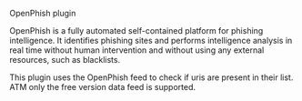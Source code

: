 OpenPhish plugin

OpenPhish is a fully automated self-contained platform for phishing intelligence. It identifies phishing sites and performs intelligence analysis in real time without human intervention and without using any external resources, such as blacklists.

This plugin uses the OpenPhish feed to check if uris are present in their list.
ATM only the free version data feed is supported.
